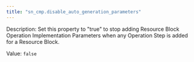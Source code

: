 ```yaml
---
title: "sn_cmp.disable_auto_generation_parameters"
---
```


Description: Set this property to "true" to stop adding Resource Block Operation Implementation Parameters when any Operation Step is added for a Resource Block.

Value: `false`